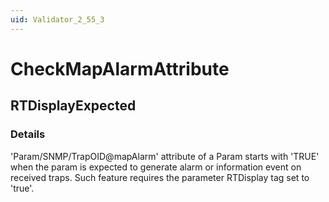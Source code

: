 ```yaml
---
uid: Validator_2_55_3
---
```


# CheckMapAlarmAttribute

## RTDisplayExpected

<!-- Description, Properties, ... sections are auto-generated. -->
<!-- REPLACE ME AUTO-GENERATION -->

### Details

'Param/SNMP/TrapOID@mapAlarm' attribute of a Param starts with 'TRUE' when the param is expected to generate alarm or information event on received traps.
Such feature requires the parameter RTDisplay tag set to 'true'.

<!-- Uncomment to add example code -->
<!--### Example code-->
